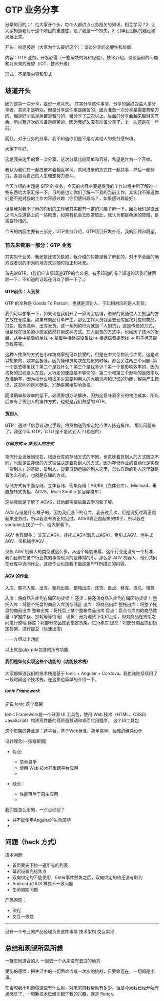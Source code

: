 # GTP 业务分享

分享的目的：1. 给大家开个头，每个人都讲点业务相关的知识，相互学习？2. 让大家知道我对于这个项目的重要性，没了我是一个损失。3. 引申到团队的建设和发展上来。

开头：构造坡道（大家为什么要听这个）：谈谈分享的必要性和价值

内容：GTP 业务，开发心得（一些解决的坑和经验），技术介绍，谈谈当前的问题和对未来的展望（IOT、技术升级）

形式：不局限内容和形式

## 坡道开头

因为是第一次分享，要说一点背景。
其实分享这件事情，分享的最终受益人是分享者，其次才是听众。但是分享这件事是痛苦的，因为准备一次分享是需要费精力的，但是好消息是痛苦是暂时的，当分享了三次以上，后面的分享会越来越游刃有余。所以我这次的准备是痛苦的，因为我好久没有准备分享了，上一次还是在一年前。

而且，对于业务的分享，我不知道你们是不是对其他人的业务感兴趣，



大家下午好。

这是我来这里的第一次分享，这次分享比较简单和容易，希望是作为一个开始。

我认为我们在一起应该本着相互学习、共同进步的方式在一起共事，然后一起努力，各自为自己的人生理想努力奋斗。

今天介绍的主题是 GTP 的业务，今天的内容主要是将我的工作过程中所了解的一些东西给大家汇报一下，目的是也让你们了解一下我的当前工作，其实我不知道你们是不是对我的工作内容感兴趣（你们感兴趣吗？，如果感兴趣最好）

但是我对我不了解的你们的工作我其实都有一定的兴趣了解一下，因为我们是彼此之间人生道路上的一站风景，如果有机会去欣赏彼此，我认为都是命运的馈赠，是需要珍惜的。

今天的内容主要有三部分，GTP业务介绍，GTP项目开发介绍，我的回顾和展望。

### 首先来看第一部分：GTP 业务

其实对于业务，我还是比较欠缺的，我介绍的只能是我了解到的，对于不全面的地方或者说的不对的地方欢迎随时指正和补充。

首先说GTP。(我们应该都知道GTP的含义吧，有不知道的吗？知道的话我们就回顾一下，不知道的话现在可以了解一下了。)

#### GTP前传：人到货
GTP 的全称是 Goods To Person，也就是货到人，于此相对应的是人到货。

我们可以想象一下，如果现在我们开了一家淘宝店铺，进来的货通过人工搬运的方式放在仓库里，如果有商品订单产生，那么工作人员就会去仓库里找对应的商品，打包、贴快递单，出库发货。这一系列的行为就是「人到货」，这是传统的方式，但是现在很多的小商家依然在用这种方式。在人到货的方式中，也经历了技术的发展，从手中拿着纸单找 => 拿着手持终端设备找 => 根据语音提示找 => 电子标签提示找等等。

这种人找货的方式在小作坊商家是可以接受的，但是在中大型物流仓库里，这是难以想象的，效率会极低。因为操作员每次在找货的时候，都会关注两三个问题: 第一个是去哪里找？第二个是找什么？第三个是找多少？第一个是影响效率的，因为找货的过程是人在找，人行走的速度是不够快的，第二个和第三个影响的是效率以及准确率，因为找什么和找多少需要利用人的大脑思考和记忆的功能，容易产生错误，这影响的是准确率，准确率间接影响效率。

而准确率和效率的低下，必须要想办法解决，因为这意味着企业的物流成本，所以后来有了货到人的操作方式，也就是我们熟悉的 GTP。

#### 货到人

GTP：通过「信息自动化手段」将货物送到指定地点供人拣选操作。 那么问题来了，我这个叫 GTP，CTU 是不是货到人？(也是的)

##### 存储方式 => 货到人的方式
物流行业发展到现在，根据仓库的存储方式的不同，也意味着货到人的方式随之不同，也就是说存储的方式往往决定着货到人的方式。因为存储作业的自动化是实现「货到人」的基础，货到人，货要自动运输的到人这里，怎么自动的到人这里就是看怎么存的，也就是存储的方式。

存储方式有平面存储、立体存储、密集存储：AS/RS（立体仓库）、Miniload、垂直旋转式货柜、AGVS、Multi Shuttle 多层穿梭车；

这些我就是了解了 AGVS，其他都需要后面去学习和了解。

AVG 存储是什么样子的，因为我们底下的仓库，我去过几次，但是没见过真正跑起来业务过，所以我没有真正的见过，AGVS真正跑起来的样子，所以我在youtube上找了一个，给大家看下。

AGV 也有很多： 叉车式AGV、背托式AGV(潜入式AGV)、牵引式AGV、地牛式AGV、带机械手AGV

仅仅 AGV 机器人的类型就这么多，从这个角度来看，这个行业还没有一个标准，我们目前在这个行业做的事情也真的是非常的小。那么多 AGV 机器人，他们共同在仓库中协同作业。这些作业也是我下面这张PPT所描述的内容。

#### AGV 的作业

入库、整托入库、出库、整托出库、整箱出库、还货、盘点、移库、提总、理货

入库：将商品入库到存储区的货架上
还货：将还货商品入库到存储区的货架上
整托入库：将整个托盘的商品入库到存储区
出库：将商品出库
整托出库：将整个托盘的商品出库
整箱出库：将托盘上某个整箱商品出库
盘点：盘点仓库内的商品数量（掌握库存、损耗等等情况）
理货：分为理货下架和上架，即对商品在货架之间进行整理
移库：将部分商品拣到指定货架，进行移库
提总：将部分商品拣到指定货架，进行提总（快速出库）

一一介绍以上功能

以上就是gtp-pda包含的所有功能

#### 我们是如何实现这些个功能的（功能技术栈）

大家都知道我们的技术栈是基于 Ionic + Angular + Cordova。我也陆陆续续用了一段时间这个技术栈，在这里也简单的介绍一下。


##### Ionic Framework

先说 Ionic 这个框架

Ionic Framework是一个开源 UI 工具包，使用 Web 技术（HTML，CSS和JavaScript）构建高性能的高质量移动和桌面应用程序。
这个UI工具包

这个框架的特点是：跨平台，基于Web标准、简单易学、优雅的组件设计

设计理念(一张框架图)

* 优点:
	* 简单易学
	* 使用 Web 技术开发跨平台应用
	* 

	
* 缺点：
	* 性能落后于原生应用
	* 

我们是怎么用的，一点点经验？

* 并不能使用Angular的生命周期
* 













<!--一一介绍功能流程-->








<!--http://www.sohu.com/a/250696796_100019979-->
<!--CTU：http://www.kubo.ai/blog/831d0714efa-->
<!--[AGV Video](https://www.youtube.com/watch?v=ErovL9mfWbQ)-->
<!--[AGV种类](https://www.zgznh.com/news/show-863411.html)-->
<!--[AGV种类](https://zhuanlan.zhihu.com/p/43709700)-->




<!--回顾自己做GTP业务的所思所想-->

<!--## GTP 业务介绍-->

<!--### 什么是GTP

GTP：Goods to person，商品到人（选货到人拣选系统)。
即，通过信息自动化手段将货物送到指定地点供人拣选，即“货动，人不动”。

#### GTP 目标

1. 提高效率：大幅度建少拣选作业人员的行走距离，实现高于“人到货”的模式数倍的拣选效率
2. 节约人力：大幅度降低劳动强度、存储密度、节省人力等方面拥有突出优势。

#### 关注的问题
通过GTP系统操作，关注的主要的两个问题：  

1. 效率：第一个是仓库操作员的拣选效率，一个小时能拣多少，一天能拣多少，仓库可以发出去多少；
2. 准确率：第二个是仓库发货的准确率，是不是能把所有的东西都准确发到门店。
-->

<!--## GTP 业务技术实现-->


## 问题（hack 方式）

技术问题:

* 首页要先下拉一遍所有的列表
* 延迟设置光标焦点
* 双向绑定的不能使用，Enter事件触发之后，双向绑定的值还没有取到
* Android 和 IOS 样式不一致问题
* 生命周期问题

产品问题：

* 流程
* 交互一致性

------------

没有一个专业的产品经理负责这件事情
技术架构
交互实现

## 总结和观望所思所想

一群志同道合的人 一起去一个从来没有去过的地方

受伤的感悟：把生活中的一切困难当成一次次的挑战，只要命还在，一切都是小事。

在当时我不知道做这些有什么用，对未来的我帮助有多少，但是今天我已经开始有点感觉了，一项新技术已经引起了我的兴趣，就是 flutter。



